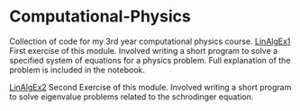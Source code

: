 # Computational-Physics
Collection of code for my 3rd year computational physics course.
[LinAlgEx1](https://github.com/hermiti-sam/Computational-Physics/blob/main/LinAlgEx1.ipynb)
First exercise of this module. Involved writing a short program to solve a specified system of equations for a physics problem. Full explanation of the problem is included in the notebook.

[LinAlgEx2](https://github.com/hermiti-sam/Computational-Physics/blob/main/LinAlgEx2.ipynb)
Second Exercise of this module. Involved writing a short program to solve eigenvalue problems related to the schrodinger equation.
